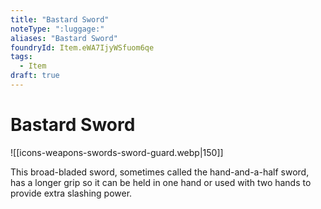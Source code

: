 ```yaml
---
title: "Bastard Sword"
noteType: ":luggage:"
aliases: "Bastard Sword"
foundryId: Item.eWA7IjyWSfuom6qe
tags:
  - Item
draft: true
---
```


# Bastard Sword
![[icons-weapons-swords-sword-guard.webp|150]]

This broad-bladed sword, sometimes called the hand-and-a-half sword, has a longer grip so it can be held in one hand or used with two hands to provide extra slashing power.
